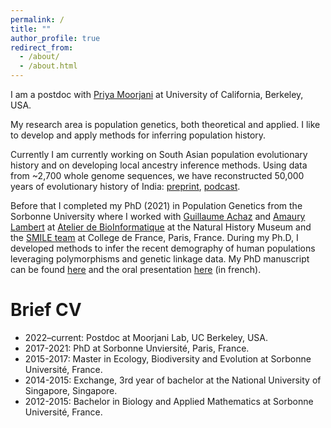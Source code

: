 ```yaml
---
permalink: /
title: ""
author_profile: true
redirect_from: 
  - /about/
  - /about.html
---
```


I am a postdoc with [Priya Moorjani](https://moorjanilab.org) at University of California, Berkeley, USA.

My research area is population genetics, both theoretical and applied. I like to develop and apply methods for inferring population history.

Currently I am currently working on South Asian population evolutionary history and on developing local ancestry inference methods. Using data from ~2,700 whole genome sequences, we have reconstructed 50,000 years of evolutionary history of India: [preprint](https://doi.org/10.1101/2024.02.15.580575), [podcast](https://youtu.be/TjfY0K4RMVQ?feature=shared).

Before that I completed my PhD (2021) in Population Genetics from the Sorbonne University where I worked with [Guillaume Achaz](https://smile.cnrs.fr/people.php?titre=Guillaume-Achaz) and [Amaury Lambert](https://smile.cnrs.fr/people/amaury/) at [Atelier de BioInformatique](https://bioinfo.mnhn.fr/abi/presentation.FR.html) at the Natural History Museum and the [SMILE team](https://smile.cnrs.fr/index.php) at College de France, Paris, France.
During my Ph.D, I developed methods to infer the recent demography of human populations leveraging polymorphisms and genetic linkage data.
My PhD manuscript can be found [here](https://tel.archives-ouvertes.fr/tel-03681808/document) and the oral presentation [here](https://www.youtube.com/watch?v=LfHKV86zDL8) (in french).


Brief CV
======
* 2022–current: Postdoc at Moorjani Lab, UC Berkeley, USA.
* 2017-2021: PhD at Sorbonne Unviersité, Paris, France.
* 2015-2017: Master in Ecology, Biodiversity and Evolution at Sorbonne Université, France.
* 2014-2015: Exchange, 3rd year of bachelor at the National University of Singapore, Singapore.
* 2012-2015: Bachelor in Biology and Applied Mathematics at Sorbonne Université, France.
